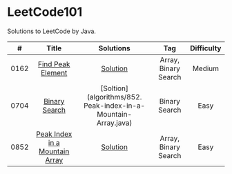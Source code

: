 # LeetCode101
Solutions to LeetCode by Java.

| #      | Title | Solutions | Tag | Difficulty | 
| ---------- | :-----------:  | :-----------: | :-----------:  | :-----------: |
| 0162 | [Find Peak Element](https://leetcode.com/problems/find-peak-element/)| [Solution](algorithms/0162.Find-Peak-Element.java)|Array, Binary Search | Medium |
|0704 | [Binary Search](https://leetcode.com/problems/binary-search/) | [Soltion](algorithms/852. Peak-index-in-a-Mountain-Array.java)| Binary Search | Easy |
| 0852 | [Peak Index in a Mountain Array](https://leetcode.com/problems/peak-index-in-a-mountain-array/)  |[Solution](algorithms/0704.Binary-Search.java) |Array, Binary Search | Easy |
